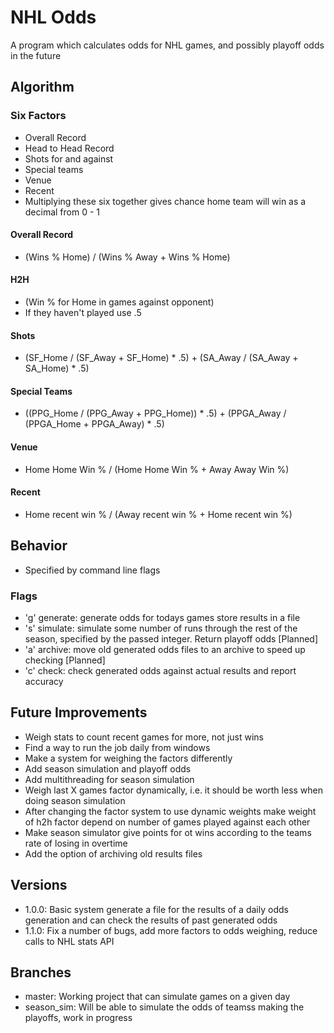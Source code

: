# NHL Odds
A program which calculates odds for NHL games, and possibly playoff odds in the future
## Algorithm
### Six Factors
- Overall Record
- Head to Head Record
- Shots for and against
- Special teams
- Venue
- Recent
- Multiplying these six together gives chance home team will win as a decimal from 0 - 1
#### Overall Record
- (Wins % Home) / (Wins % Away + Wins % Home)
#### H2H
- (Win % for Home in games against opponent)
- If they haven't played use .5
#### Shots 
- (SF_Home / (SF_Away + SF_Home) * .5) + (SA_Away / (SA_Away + SA_Home) * .5)
#### Special Teams
- ((PPG_Home / (PPG_Away + PPG_Home)) * .5) + (PPGA_Away / (PPGA_Home + PPGA_Away) * .5)
#### Venue
- Home Home Win % / (Home Home Win % + Away Away Win %)
#### Recent
- Home recent win % / (Away recent win % + Home recent win %)

## Behavior
- Specified by command line flags
### Flags
- 'g' generate: generate odds for todays games store results in a file
- 's' <int> simulate: simulate some number of runs through the rest of the season, specified by the passed integer. Return playoff odds [Planned]
- 'a' archive: move old generated odds files to an archive to speed up checking [Planned]
- 'c' check: check generated odds against actual results and report accuracy

## Future Improvements
- Weigh stats to count recent games for more, not just wins
- Find a way to run the job daily from windows
- Make a system for weighing the factors differently
- Add season simulation and playoff odds
- Add multithreading for season simulation
- Weigh last X games factor dynamically, i.e. it should be worth less when doing season simulation
- After changing the factor system to use dynamic weights make weight of h2h factor depend on number of games played against each other
- Make season simulator give points for ot wins according to the teams rate of losing in overtime
- Add the option of archiving old results files

## Versions
- 1.0.0: Basic system generate a file for the results of a daily odds generation and can check the results of past generated odds
- 1.1.0: Fix a number of bugs, add more factors to odds weighing, reduce calls to NHL stats API

## Branches
- master: Working project that can simulate games on a given day
- season_sim: Will be able to simulate the odds of teamss making the playoffs, work in progress
